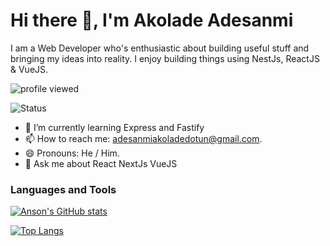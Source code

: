 # Hi there 👋,  I'm Akolade Adesanmi

I am a Web Developer who's enthusiastic about building useful stuff and bringing my ideas into reality. I enjoy building things using NestJs, ReactJS & VueJS.


![profile viewed](https://komarev.com/ghpvc/?username=akolliy1)

![Status](https://github-profile-trophy.vercel.app/?username=akolliy1)

- 🌱 I’m currently learning Express and Fastify
- 📫 How to reach me: adesanmiakoladedotun@gmail.com.
- 😄 Pronouns: He / Him.
- 💬 Ask me about React NextJs VueJS

<!-- - 🔭 I’m currently working on ... -->
<!-- - 👯 I’m looking to collaborate on Typescript / NodeJS / Python / Blockchain projects. -->
<!-- - 🤔 I’m looking for help with ... -->
<!-- - ⚡ Fun fact: target=_blank -->

### Languages and Tools


[![Anson's GitHub stats](https://github-readme-stats.vercel.app/api?username=akolliy1&show_icons=true&layout=compact&theme=dark)](https://github.com/akolliy1)


[![Top Langs](https://github-readme-stats.vercel.app/api/top-langs/?username=akolliy1&layout=compact&theme=dark)](https://github.com/akolliy1)

